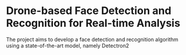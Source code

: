 # Drone-based Face Detection and Recognition for Real-time Analysis

The project aims to develop a face detection and recognition algorithm using a state-of-the-art model, namely Detectron2
